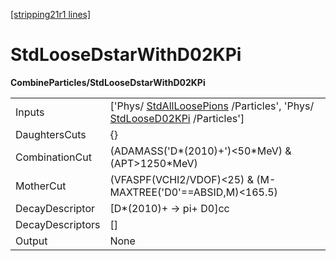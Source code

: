 [[stripping21r1 lines]](./stripping21r1-commonparticles)

# StdLooseDstarWithD02KPi

**CombineParticles/StdLooseDstarWithD02KPi**

|                  |                                                                                                                                                  |
|------------------|--------------------------------------------------------------------------------------------------------------------------------------------------|
| Inputs           | ['Phys/ [StdAllLoosePions](./stripping21r1-stdallloosepions) /Particles', 'Phys/ [StdLooseD02KPi](./stripping21r1-stdloosed02kpi) /Particles'] |
| DaughtersCuts    | {}                                                                                                                                               |
| CombinationCut   | (ADAMASS('D\*(2010)+')\<50\*MeV) & (APT\>1250\*MeV)                                                                                              |
| MotherCut        | (VFASPF(VCHI2/VDOF)\<25) & (M-MAXTREE('D0'==ABSID,M)\<165.5)                                                                                     |
| DecayDescriptor  | [D\*(2010)+ -\> pi+ D0]cc                                                                                                                      |
| DecayDescriptors | []                                                                                                                                             |
| Output           | None                                                                                                                                             |
